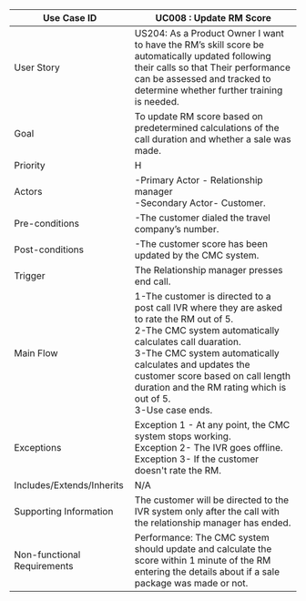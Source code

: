 | Use Case ID                 	| UC008 : Update RM Score                                                                                                                                                                                                                                                                                                                                                                                                                   	|
|-----------------------------	|-------------------------------------------------------------------------------------------------------------------------------------------------------------------------------------------------------------------------------------------------------------------------------------------------------------------------------------------------------------------------------------------------------------------------------------------------------------------------	|
| User Story                  	|US204: As a Product Owner I want to have the  RM’s skill score be  automatically updated following their calls so that Their performance can be assessed and tracked to determine whether  further training is needed.	|
| Goal                        	| To update RM score based on predetermined calculations of the call duration and whether a sale was made.                                                                                                                                                                                                                                                                                                                                         	|
| Priority                    	| H                                                                                                                                                                                                                                                                                                                                                                                                                                                                       	|
| Actors                      	| -Primary Actor - Relationship manager <br> -Secondary Actor- Customer.  |
| Pre-conditions              	| -The customer dialed the travel company’s number.                                                                                                                                                                                                                                                                                                                                                                                 	|
| Post-conditions             	| -The customer score has been updated by the CMC system.                                                                                                                                                                                                                               	|
| Trigger                     	| The Relationship manager presses end call.                                                                                                                                                                                                                                                                                                                	|
| Main Flow                   	| 1-The customer is directed to a post call IVR where they are asked to rate the RM out of 5.<br> 2-The CMC system automatically calculates call duaration.<br> 3-The CMC system automatically calculates and updates the customer score based on call length duration and the RM rating which is out of 5.<br> 3-Use case ends.               	
| Exceptions                  	| Exception 1 - At any point, the CMC system stops working.<br>Exception 2- The IVR goes offline. <br>Exception 3- If the customer doesn't rate the RM.                                                                                                                                                                                                                                                                                                                                                    	|
| Includes/Extends/Inherits   	| N/A                                                                                                                                                                                                                                                                                                                                                                                                                                                                     	|
| Supporting Information      	|  The customer will be directed to the IVR system only after the call with the relationship manager has ended.                                                                                                                                                                                                                      	|
| Non-functional Requirements 	|Performance: The CMC system should update and calculate the score within 1 minute of the RM entering the details about if a sale package was made or not.     
